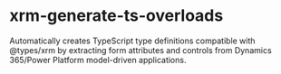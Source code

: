 # xrm-generate-ts-overloads
Automatically creates TypeScript type definitions compatible with @types/xrm by extracting form attributes and controls from Dynamics 365/Power Platform model-driven applications.
